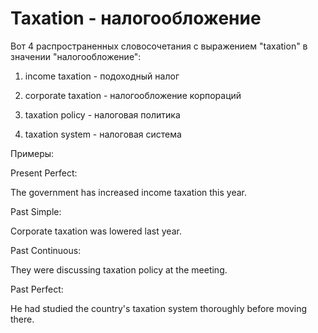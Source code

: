 # Taxation - налогообложение

Вот 4 распространенных словосочетания с выражением "taxation" в значении "налогообложение":

1. income taxation - подоходный налог

2. corporate taxation - налогообложение корпораций

3. taxation policy - налоговая политика

4. taxation system - налоговая система

Примеры:

Present Perfect:

The government has increased income taxation this year.

Past Simple:

Corporate taxation was lowered last year.

Past Continuous:

They were discussing taxation policy at the meeting.

Past Perfect:

He had studied the country's taxation system thoroughly before moving there.
